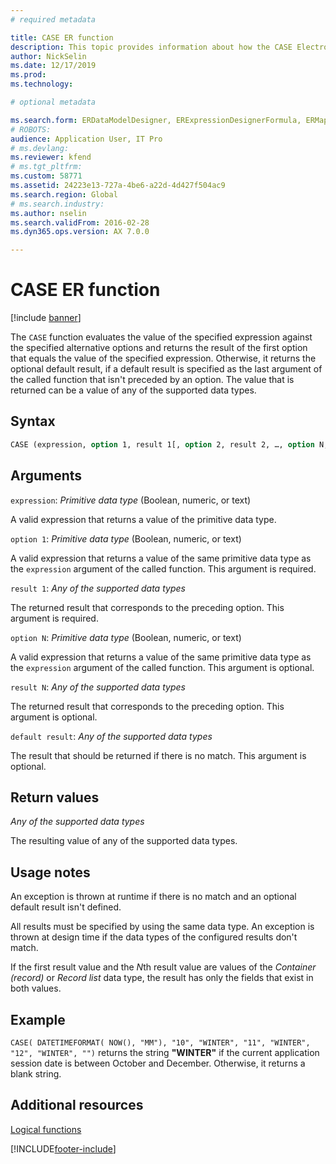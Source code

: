 ```yaml
---
# required metadata

title: CASE ER function
description: This topic provides information about how the CASE Electronic reporting (ER) function is used.
author: NickSelin
ms.date: 12/17/2019
ms.prod: 
ms.technology: 

# optional metadata

ms.search.form: ERDataModelDesigner, ERExpressionDesignerFormula, ERMappedFormatDesigner, ERModelMappingDesigner
# ROBOTS: 
audience: Application User, IT Pro
# ms.devlang: 
ms.reviewer: kfend
# ms.tgt_pltfrm: 
ms.custom: 58771
ms.assetid: 24223e13-727a-4be6-a22d-4d427f504ac9
ms.search.region: Global
# ms.search.industry: 
ms.author: nselin
ms.search.validFrom: 2016-02-28
ms.dyn365.ops.version: AX 7.0.0

---
```


# CASE ER function

[!include [banner](../includes/banner.md)]

The `CASE` function evaluates the value of the specified expression against the specified alternative options and returns the result of the first option that equals the value of the specified expression. Otherwise, it returns the optional default result, if a default result is specified as the last argument of the called function that isn't preceded by an option. The value that is returned can be a value of any of the supported data types.

## Syntax

```vb
CASE (expression, option 1, result 1[, option 2, result 2, …, option N, result N, default result])
```

## Arguments

`expression`: *Primitive data type* (Boolean, numeric, or text)

A valid expression that returns a value of the primitive data type.

`option 1`: *Primitive data type* (Boolean, numeric, or text)

A valid expression that returns a value of the same primitive data type as the `expression` argument of the called function. This argument is required.

`result 1`: *Any of the supported data types*

The returned result that corresponds to the preceding option. This argument is required.

`option N`: *Primitive data type* (Boolean, numeric, or text)

A valid expression that returns a value of the same primitive data type as the `expression` argument of the called function. This argument is optional.

`result N`: *Any of the supported data types*

The returned result that corresponds to the preceding option. This argument is optional.

`default result`: *Any of the supported data types*

The result that should be returned if there is no match. This argument is optional.

## Return values

*Any of the supported data types*

The resulting value of any of the supported data types.

## Usage notes

An exception is thrown at runtime if there is no match and an optional default result isn't defined.

All results must be specified by using the same data type. An exception is thrown at design time if the data types of the configured results don't match.

If the first result value and the *N*th result value are values of the *Container (record)* or *Record list* data type, the result has only the fields that exist in both values.

## Example

`CASE( DATETIMEFORMAT( NOW(), "MM"), "10", "WINTER", "11", "WINTER", "12", "WINTER", "")` returns the string **"WINTER"** if the current application session date is between October and December. Otherwise, it returns a blank string.

## Additional resources

[Logical functions](er-functions-category-logical.md)


[!INCLUDE[footer-include](../../../includes/footer-banner.md)]
